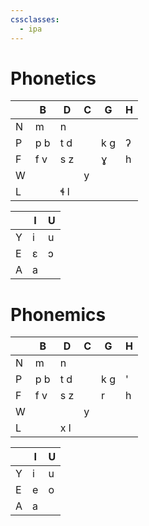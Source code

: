 ```yaml
---
cssclasses:
  - ipa
---
```


# Phonetics
|   | B   | D   | C | G   | H |
|---|-----|-----|---|-----|---|
| N | m   | n   |   |     |   |
| P | p b | t d |   | k g | ʔ |
| F | f v | s z |   | ɣ   | h |
| W |     |     | y |     |   |
| L |     | ɬ l |   |     |   |

|     | I   | U   |
| --- | --- | --- |
| Y   | i   | u   |
| E   | ɛ   | ɔ   |
| A   | a   |     |

# Phonemics
|     | B   | D   | C   | G   | H   |
| --- | --- | --- | --- | --- | --- |
| N   | m   | n   |     |     |     |
| P   | p b | t d |     | k g | '   |
| F   | f v | s z |     | r |  h   |
| W   |     |     | y   |     |     |
| L   |     | x l |     |     |     |

|     | I   | U   |
| --- | --- | --- |
| Y   | i   | u   |
| E   | e   | o   |
| A   | a   |     |
